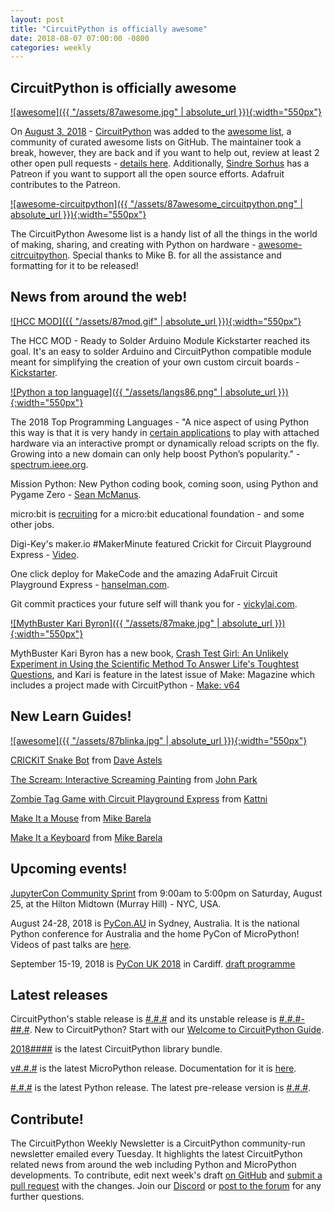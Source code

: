 ```yaml
---
layout: post
title: "CircuitPython is officially awesome"
date: 2018-08-07 07:00:00 -0800
categories: weekly
---
```


## CircuitPython is officially awesome

[![awesome]({{ "/assets/87awesome.jpg" | absolute_url }}){:width="550px"}](https://github.com/sindresorhus/awesome)

On [August 3, 2018](https://twitter.com/awesome__re/status/1025240714718797824) - [CircuitPython](https://github.com/adafruit/awesome-circuitpython) was added to the [awesome list](https://github.com/sindresorhus/awesome), a community of curated awesome lists on GitHub. The maintainer took a break, however, they are back and if you want to help out, review at least 2 other open pull requests - [details here](https://github.com/sindresorhus/awesome/issues/1363). Additionally, [Sindre Sorhus](https://www.patreon.com/sindresorhus/overview) has a Patreon if you want to support all the open source efforts. Adafruit contributes to the Patreon.

[![awesome-circuitpython]({{ "/assets/87awesome_circuitpython.png" | absolute_url }}){:width="550px"}](https://github.com/adafruit/awesome-circuitpython)

The CircuitPython Awesome list is a handy list of all the things in the world of making, sharing, and creating with Python on hardware - [awesome-citrcuitpython](https://github.com/adafruit/awesome-circuitpython). Special thanks to Mike B. for all the assistance and formatting for it to be released!

## News from around the web!

[![HCC MOD]({{ "/assets/87mod.gif" | absolute_url }}){:width="550px"}](https://www.kickstarter.com/projects/idlehandsdev/hcc-mod-ready-to-solder-arduino-module)

The HCC MOD - Ready to Solder Arduino Module Kickstarter reached its goal. It's an easy to solder Arduino and CircuitPython compatible module meant for simplifying the creation of your own custom circuit boards - [Kickstarter](https://www.kickstarter.com/projects/idlehandsdev/hcc-mod-ready-to-solder-arduino-module).

[![Python a top language]({{ "/assets/langs86.png" | absolute_url }}){:width="550px"}](https://spectrum.ieee.org/at-work/innovation/the-2018-top-programming-languages.amp.html)

The 2018 Top Programming Languages - "A nice aspect of using Python this way is that it is very handy in [certain applications](https://spectrum.ieee.org/geek-life/hands-on/build-an-illuminated-halloween-costume-with-the-wearable-gemma-m0-microcontroller) to play with attached hardware via an interactive prompt or dynamically reload scripts on the fly. Growing into a new domain can only help boost Python’s popularity." - [spectrum.ieee.org](https://spectrum.ieee.org/at-work/innovation/the-2018-top-programming-languages.amp.html).

Mission Python: New Python coding book, coming soon, using Python and Pygame Zero - [Sean McManus](https://news.sean.co.uk/2018/08/coming-soon-mission-python.html).

micro:bit is [recruiting](https://micro-bit-educational-foundation.workable.com/) for a micro:bit educational foundation - and some other jobs.

Digi-Key's maker.io #MakerMinute featured Crickit for Circuit Playground Express - [Video](https://youtu.be/jH_-5ld5Nk8).

One click deploy for MakeCode and the amazing AdaFruit Circuit Playground Express - [hanselman.com](https://www.hanselman.com/blog/OneClickDeployForMakeCodeAndTheAmazingAdaFruitCircuitPlaygroundExpress.aspx).

Git commit practices your future self will thank you for - [vickylai.com](https://vickylai.com/verbose/git-commit-practices-your-future-self-will-thank-you-for/).

[![MythBuster Kari Byron]({{ "/assets/87make.jpg" | absolute_url }}){:width="550px"}](http://www.mydigitalpublication.com/publication/?i=509876)

MythBuster Kari Byron has a new book, [Crash Test Girl: An Unlikely Experiment in Using the Scientific Method To Answer Life's Toughtest Questions](https://www.harpercollins.com/9780062749772/crash-test-girl/), and Kari is feature in the latest issue of Make: Magazine which includes a project made with CircuitPython - [Make: v64](http://www.mydigitalpublication.com/publication/?i=509876)

## New Learn Guides!

[![awesome]({{ "/assets/87blinka.jpg" | absolute_url }}){:width="550px"}](https://learn.adafruit.com/crickit-snake-bot/overview)

[CRICKIT Snake Bot](https://learn.adafruit.com/crickit-snake-bot/overview) from [Dave Astels](https://learn.adafruit.com/users/dastels)

[The Scream: Interactive Screaming Painting](https://learn.adafruit.com/the-scream-munch-screaming-interactive-scream-painting) from [John Park](https://learn.adafruit.com/users/johnpark)

[Zombie Tag Game with Circuit Playground Express](https://learn.adafruit.com/circuit-playground-express-ir-zombie-game) from [Kattni](https://learn.adafruit.com/users/kattni)

[Make It a Mouse](https://learn.adafruit.com/make-it-a-mouse) from [Mike Barela](https://learn.adafruit.com/users/MikeBarela)

[Make It a Keyboard](https://learn.adafruit.com/make-it-a-keyboard) from [Mike Barela](https://learn.adafruit.com/users/MikeBarela)

## Upcoming events!

[JupyterCon Community Sprint](https://www.eventbrite.com/e/jupytercon-community-sprint-day-tickets-48679310127) from 9:00am to 5:00pm on Saturday, August 25, at the Hilton Midtown (Murray Hill) - NYC, USA.

August 24-28, 2018 is [PyCon.AU](https://2018.pycon-au.org/) in Sydney, Australia. It is the national Python conference for Australia and the home PyCon of MicroPython! Videos of past talks are [here](https://www.youtube.com/user/PyConAU).

September 15-19, 2018 is [PyCon UK 2018](https://2018.pyconuk.org/) in Cardiff. [draft programme](https://2018.pyconuk.org/programme/)

## Latest releases

CircuitPython's stable release is [#.#.#](https://github.com/adafruit/circuitpython/releases/latest) and its unstable release is [#.#.#-##.#](https://github.com/adafruit/circuitpython/releases). New to CircuitPython? Start with our [Welcome to CircuitPython Guide](https://learn.adafruit.com/welcome-to-circuitpython).

[2018####](https://github.com/adafruit/Adafruit_CircuitPython_Bundle/releases/latest) is the latest CircuitPython library bundle.

[v#.#.#](https://micropython.org/download) is the latest MicroPython release. Documentation for it is [here](http://docs.micropython.org/en/latest/pyboard/).

[#.#.#](https://www.python.org/downloads/) is the latest Python release. The latest pre-release version is [#.#.#](https://www.python.org/download/pre-releases/).

## Contribute!

The CircuitPython Weekly Newsletter is a CircuitPython community-run newsletter emailed every Tuesday. It highlights the latest CircuitPython related news from around the web including Python and MicroPython developments. To contribute, edit next week's draft [on GitHub](https://github.com/adafruit/circuitpython-weekly-newsletter/tree/gh-pages/_drafts) and [submit a pull request](https://help.github.com/articles/editing-files-in-your-repository/) with the changes. Join our [Discord](https://adafru.it/discord) or [post to the forum](https://forums.adafruit.com/viewforum.php?f=60) for any further questions.
